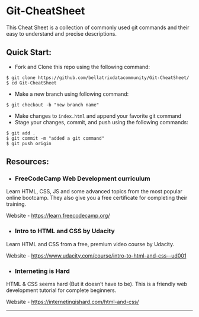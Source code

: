 # Git-CheatSheet
This Cheat Sheet is a collection of commonly used git commands and their easy to understand and precise descriptions.

## Quick Start:
- Fork and Clone this repo using the following command:
```
$ git clone https://github.com/bellatrixdatacommunity/Git-CheatSheet/
$ cd Git-CheatSheet
```
- Make a new branch using following command:
```
$ git checkout -b "new branch name"
```
- Make changes to `index.html` and append your favorite git command
- Stage your changes, commit, and push using the following commands:
```
$ git add .
$ git commit -m "added a git command"
$ git push origin
```
## Resources:
- ### FreeCodeCamp Web Development curriculum

Learn HTML, CSS, JS and some advanced topics from the most popular online bootcamp. They also give you a free certificate for completing their training.

Website - https://learn.freecodecamp.org/

- ### Intro to HTML and CSS by Udacity

Learn HTML and CSS from a free, premium video course by Udacity. 

Website - https://www.udacity.com/course/intro-to-html-and-css--ud001


- ### Interneting is Hard

HTML & CSS seems hard (But it doesn’t have to be). This is a friendly web development tutorial for complete beginners.

Website - https://internetingishard.com/html-and-css/

***
